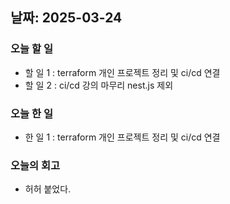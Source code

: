 ## 날짜: 2025-03-24

### 오늘 할 일
- 할 일 1 : terraform 개인 프로젝트 정리 및 ci/cd 연결
- 할 일 2 : ci/cd 강의 마무리 nest.js 제외
### 오늘 한 일
- 한 일 1 : terraform 개인 프로젝트 정리 및 ci/cd 연결
### 오늘의 회고
- 허허 붙었다.